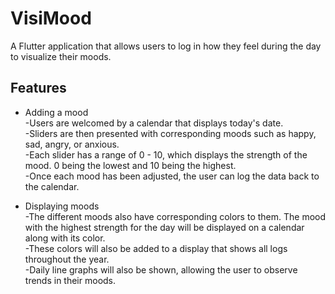 # VisiMood

A Flutter application that allows users to log in how they feel during the day to visualize their moods.

## Features

- Adding a mood\
    -Users are welcomed by a calendar that displays today's date.\
    -Sliders are then presented with corresponding moods such as happy, sad, angry, or anxious.\
    -Each slider has a range of 0 - 10, which displays the strength of the mood. 0 being the lowest and 10 being the highest.\
    -Once each mood has been adjusted, the user can log the data back to the calendar.

- Displaying moods\
    -The different moods also have corresponding colors to them. The mood with the highest strength for the day will be
        displayed on a calendar along with its color.\
    -These colors will also be added to a display that shows all logs throughout the year.\
    -Daily line graphs will also be shown, allowing the user to observe trends in their moods.

